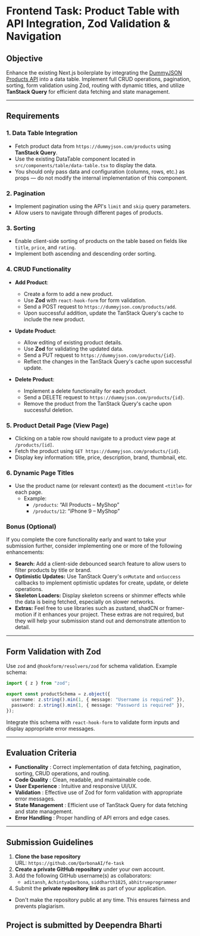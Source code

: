 # Frontend Task: Product Table with API Integration, Zod Validation & Navigation

## Objective

Enhance the existing Next.js boilerplate by integrating the [DummyJSON Products API](https://dummyjson.com/docs/products) into a data table. Implement full CRUD operations, pagination, sorting, form validation using Zod, routing with dynamic titles, and utilize **TanStack Query** for efficient data fetching and state management.

---

## Requirements

### 1. Data Table Integration

- Fetch product data from `https://dummyjson.com/products` using **TanStack Query**.
- Use the existing DataTable component located in `src/components/table/data-table.tsx` to display the data.
- You should only pass data and configuration (columns, rows, etc.) as props — do not modify the internal implementation of this component.

### 2. Pagination

- Implement pagination using the API's `limit` and `skip` query parameters.
- Allow users to navigate through different pages of products.

### 3. Sorting

- Enable client-side sorting of products on the table based on fields like `title`, `price`, and `rating`.
- Implement both ascending and descending order sorting.

### 4. CRUD Functionality

- **Add Product**:
  - Create a form to add a new product.
  - Use **Zod** with `react-hook-form` for form validation.
  - Send a POST request to `https://dummyjson.com/products/add`.
  - Upon successful addition, update the TanStack Query's cache to include the new product.

- **Update Product**:
  - Allow editing of existing product details.
  - Use **Zod** for validating the updated data.
  - Send a PUT request to `https://dummyjson.com/products/{id}`.
  - Reflect the changes in the TanStack Query's cache upon successful update.

- **Delete Product**:
  - Implement a delete functionality for each product.
  - Send a DELETE request to `https://dummyjson.com/products/{id}`.
  - Remove the product from the TanStack Query's cache upon successful deletion.

### 5. Product Detail Page (View Page)

- Clicking on a table row should navigate to a product view page at `/products/[id]`.
- Fetch the product using `GET https://dummyjson.com/products/{id}`.
- Display key information: title, price, description, brand, thumbnail, etc.

### 6. Dynamic Page Titles

- Use the product name (or relevant context) as the document `<title>` for each page.
  - Example:
    - `/products`: “All Products – MyShop”
    - `/products/12`: “iPhone 9 – MyShop”

### Bonus (Optional)

If you complete the core functionality early and want to take your submission further, consider implementing one or more of the following enhancements:

- **Search:** Add a client-side debounced search feature to allow users to filter products by title or brand.
- **Optimistic Updates:** Use TanStack Query's `onMutate` and `onSuccess` callbacks to implement optimistic updates for create, update, or delete operations.
- **Skeleton Loaders:** Display skeleton screens or shimmer effects while the data is being fetched, especially on slower networks.
- **Extras:** Feel free to use libraries such as zustand, shadCN or framer-motion if it enhances your project.
  These extras are not required, but they will help your submission stand out and demonstrate attention to detail.

---

## Form Validation with Zod

Use `zod` and `@hookform/resolvers/zod` for schema validation. Example schema:

```typescript
import { z } from "zod";

export const productSchema = z.object({
  username: z.string().min(1, { message: "Username is required" }),
  password: z.string().min(1, { message: "Password is required" }),
});
```

Integrate this schema with `react-hook-form` to validate form inputs and display appropriate error messages.

---

## Evaluation Criteria

- **Functionality** : Correct implementation of data fetching, pagination, sorting, CRUD operations, and routing.
- **Code Quality** : Clean, readable, and maintainable code.
- **User Experience** : Intuitive and responsive UI/UX.
- **Validation** : Effective use of Zod for form validation with appropriate error messages.
- **State Management** : Efficient use of TanStack Query for data fetching and state management.
- **Error Handling** : Proper handling of API errors and edge cases.

---

## Submission Guidelines

1. **Clone the base repository**  
   URL: `https://github.com/QarbonaAI/fe-task`
2. **Create a private GitHub repository** under your own account.
3. Add the following GitHub username(s) as collaborators:
   - `aditansh`, `AchintyaQarbona`, `siddharth1825`, `abhitrueprogrammer`
4. Submit the **private repository link** as part of your application.

- Don't make the repository public at any time. This ensures fairness and prevents plagiarism.

## Project is submitted by Deependra Bharti
